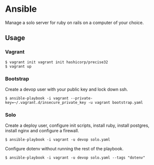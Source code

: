 # Ansible

Manage a solo server for ruby on rails on a computer of your choice.

## Usage

### Vagrant

    $ vagrant init vagrant init hashicorp/precise32
    $ vagrant up

### Bootstrap

Create a devop user with your public key and lock down ssh.

    $ ansible-playbook -i vagrant --private-key=~/.vagrant.d/insecure_private_key -u vagrant bootstrap.yaml

### Solo

Create a deploy user, configure init scripts, install ruby, install
postgres, install nginx and configure a firewall.

    $ ansible-playbook -i vagrant -u devop solo.yaml

Configure dotenv without running the rest of the playbook.

    $ ansible-playbook -i vagrant -u devop solo.yaml --tags "dotenv"
